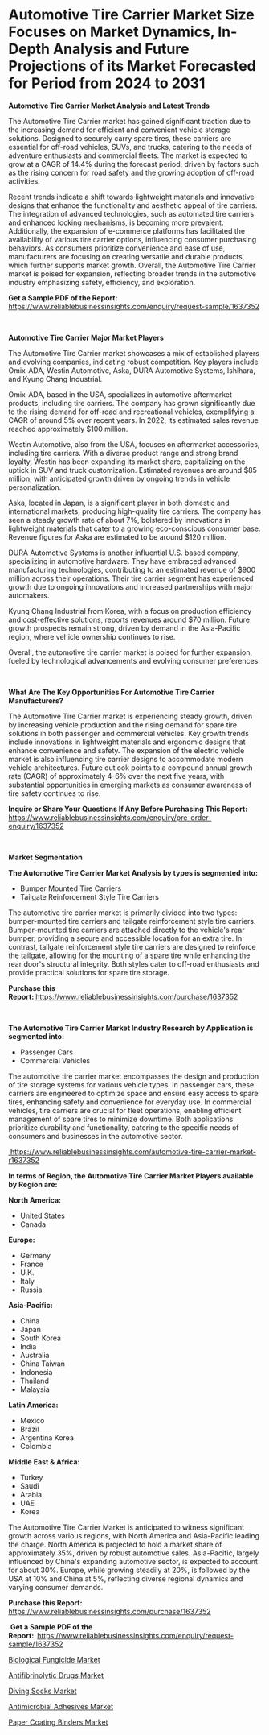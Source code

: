 <p><h1>Automotive Tire Carrier Market Size Focuses on Market Dynamics, In-Depth Analysis and Future Projections of its Market Forecasted for Period from 2024 to 2031</h1></p><p><strong>Automotive Tire Carrier Market Analysis and Latest Trends</strong></p>
<p><p>The Automotive Tire Carrier market has gained significant traction due to the increasing demand for efficient and convenient vehicle storage solutions. Designed to securely carry spare tires, these carriers are essential for off-road vehicles, SUVs, and trucks, catering to the needs of adventure enthusiasts and commercial fleets. The market is expected to grow at a CAGR of 14.4% during the forecast period, driven by factors such as the rising concern for road safety and the growing adoption of off-road activities.</p><p>Recent trends indicate a shift towards lightweight materials and innovative designs that enhance the functionality and aesthetic appeal of tire carriers. The integration of advanced technologies, such as automated tire carriers and enhanced locking mechanisms, is becoming more prevalent. Additionally, the expansion of e-commerce platforms has facilitated the availability of various tire carrier options, influencing consumer purchasing behaviors. As consumers prioritize convenience and ease of use, manufacturers are focusing on creating versatile and durable products, which further supports market growth. Overall, the Automotive Tire Carrier market is poised for expansion, reflecting broader trends in the automotive industry emphasizing safety, efficiency, and exploration.</p></p>
<p><strong>Get a Sample PDF of the Report:&nbsp;</strong> <a href="https://www.reliablebusinessinsights.com/enquiry/request-sample/1637352">https://www.reliablebusinessinsights.com/enquiry/request-sample/1637352</a></p>
<p>&nbsp;</p>
<p><strong>Automotive Tire Carrier Major Market Players</strong></p>
<p><p>The Automotive Tire Carrier market showcases a mix of established players and evolving companies, indicating robust competition. Key players include Omix-ADA, Westin Automotive, Aska, DURA Automotive Systems, Ishihara, and Kyung Chang Industrial. </p><p>Omix-ADA, based in the USA, specializes in automotive aftermarket products, including tire carriers. The company has grown significantly due to the rising demand for off-road and recreational vehicles, exemplifying a CAGR of around 5% over recent years. In 2022, its estimated sales revenue reached approximately $100 million.</p><p>Westin Automotive, also from the USA, focuses on aftermarket accessories, including tire carriers. With a diverse product range and strong brand loyalty, Westin has been expanding its market share, capitalizing on the uptick in SUV and truck customization. Estimated revenues are around $85 million, with anticipated growth driven by ongoing trends in vehicle personalization.</p><p>Aska, located in Japan, is a significant player in both domestic and international markets, producing high-quality tire carriers. The company has seen a steady growth rate of about 7%, bolstered by innovations in lightweight materials that cater to a growing eco-conscious consumer base. Revenue figures for Aska are estimated to be around $120 million.</p><p>DURA Automotive Systems is another influential U.S. based company, specializing in automotive hardware. They have embraced advanced manufacturing technologies, contributing to an estimated revenue of $900 million across their operations. Their tire carrier segment has experienced growth due to ongoing innovations and increased partnerships with major automakers.</p><p>Kyung Chang Industrial from Korea, with a focus on production efficiency and cost-effective solutions, reports revenues around $70 million. Future growth prospects remain strong, driven by demand in the Asia-Pacific region, where vehicle ownership continues to rise. </p><p>Overall, the automotive tire carrier market is poised for further expansion, fueled by technological advancements and evolving consumer preferences.</p></p>
<p>&nbsp;</p>
<p><strong>What Are The Key Opportunities For Automotive Tire Carrier Manufacturers?</strong></p>
<p><p>The Automotive Tire Carrier market is experiencing steady growth, driven by increasing vehicle production and the rising demand for spare tire solutions in both passenger and commercial vehicles. Key growth trends include innovations in lightweight materials and ergonomic designs that enhance convenience and safety. The expansion of the electric vehicle market is also influencing tire carrier designs to accommodate modern vehicle architectures. Future outlook points to a compound annual growth rate (CAGR) of approximately 4-6% over the next five years, with substantial opportunities in emerging markets as consumer awareness of tire safety continues to rise.</p></p>
<p><strong>Inquire or Share Your Questions If Any Before Purchasing This Report:</strong> <a href="https://www.reliablebusinessinsights.com/enquiry/pre-order-enquiry/1637352">https://www.reliablebusinessinsights.com/enquiry/pre-order-enquiry/1637352</a></p>
<p>&nbsp;</p>
<p><strong>Market Segmentation</strong></p>
<p><strong>The Automotive Tire Carrier Market Analysis by types is segmented into:</strong></p>
<p><ul><li>Bumper Mounted Tire Carriers</li><li>Tailgate Reinforcement Style Tire Carriers</li></ul></p>
<p><p>The automotive tire carrier market is primarily divided into two types: bumper-mounted tire carriers and tailgate reinforcement style tire carriers. Bumper-mounted tire carriers are attached directly to the vehicle's rear bumper, providing a secure and accessible location for an extra tire. In contrast, tailgate reinforcement style tire carriers are designed to reinforce the tailgate, allowing for the mounting of a spare tire while enhancing the rear door's structural integrity. Both styles cater to off-road enthusiasts and provide practical solutions for spare tire storage.</p></p>
<p><strong>Purchase this Report:&nbsp;</strong><a href="https://www.reliablebusinessinsights.com/purchase/1637352">https://www.reliablebusinessinsights.com/purchase/1637352</a></p>
<p>&nbsp;</p>
<p><strong>The Automotive Tire Carrier Market Industry Research by Application is segmented into:</strong></p>
<p><ul><li>Passenger Cars</li><li>Commercial Vehicles</li></ul></p>
<p><p>The automotive tire carrier market encompasses the design and production of tire storage systems for various vehicle types. In passenger cars, these carriers are engineered to optimize space and ensure easy access to spare tires, enhancing safety and convenience for everyday use. In commercial vehicles, tire carriers are crucial for fleet operations, enabling efficient management of spare tires to minimize downtime. Both applications prioritize durability and functionality, catering to the specific needs of consumers and businesses in the automotive sector.</p></p>
<p><a href="https://www.reliablebusinessinsights.com/automotive-tire-carrier-market-r1637352">&nbsp;https://www.reliablebusinessinsights.com/automotive-tire-carrier-market-r1637352</a></p>
<p><strong>In terms of Region, the Automotive Tire Carrier Market Players available by Region are:</strong></p>
<p>
    <p> <strong> North America: </strong>
        <ul>
            <li>United States</li>
            <li>Canada</li>
        </ul>
        </p> 
    <p> <strong> Europe: </strong>
        <ul>
            <li>Germany</li>
            <li>France</li>
            <li>U.K.</li>
            <li>Italy</li>
            <li>Russia</li>
        </ul>
        </p> 
    <p> <strong> Asia-Pacific: </strong>
        <ul>
            <li>China</li>
            <li>Japan</li>
            <li>South Korea</li>
            <li>India</li>
            <li>Australia</li>
            <li>China Taiwan</li>
            <li>Indonesia</li>
            <li>Thailand</li>
            <li>Malaysia</li>
        </ul>
        </p> 
    <p> <strong> Latin America: </strong>
        <ul>
            <li>Mexico</li>
            <li>Brazil</li>
            <li>Argentina Korea</li>
            <li>Colombia</li>
        </ul>
        </p> 
    <p> <strong> Middle East & Africa: </strong>
        <ul>
            <li>Turkey</li>
            <li>Saudi</li>
            <li>Arabia</li>
            <li>UAE</li>
            <li>Korea</li>
        </ul>
    </p>
    </p>
<p><p>The Automotive Tire Carrier Market is anticipated to witness significant growth across various regions, with North America and Asia-Pacific leading the charge. North America is projected to hold a market share of approximately 35%, driven by robust automotive sales. Asia-Pacific, largely influenced by China's expanding automotive sector, is expected to account for about 30%. Europe, while growing steadily at 20%, is followed by the USA at 10% and China at 5%, reflecting diverse regional dynamics and varying consumer demands.</p></p>
<p><strong>Purchase this Report: </strong><a href="https://www.reliablebusinessinsights.com/purchase/1637352">https://www.reliablebusinessinsights.com/purchase/1637352</a></p>
<p>&nbsp;<strong>Get a Sample PDF of the Report:&nbsp;&nbsp;</strong><a href="https://www.reliablebusinessinsights.com/enquiry/request-sample/1637352">https://www.reliablebusinessinsights.com/enquiry/request-sample/1637352</a></p>
<p><strong></strong></p>
<p><p><a href="https://medium.com/@michealmendoza54/navigating-the-biological-fungicide-market-expert-analysis-and-market-forecast-for-period-from-628398fd8566">Biological Fungicide Market</a></p><p><a href="https://www.linkedin.com/pulse/how-antifibrinolytic-drugs-market-evolved-key-trends-regional-me0qe?trackingId=ocGS2%2F7IRG%2BQrbO2hjXSSw%3D%3D">Antifibrinolytic Drugs Market</a></p><p><a href="https://issuu.com/reportprime-2/docs/diving-socks-market-size-2030.pptx_ea1c0f2176e31d">Diving Socks Market</a></p><p><a href="https://www.linkedin.com/pulse/antimicrobial-adhesives-market-share-analysis-growth-trends-kxsee?trackingId=9C56DpA7SgaEnrw0WWs67w%3D%3D">Antimicrobial Adhesives Market</a></p><p><a href="https://medium.com/@michealmendoza54/what-are-the-growth-opportunities-and-challenges-in-the-paper-coating-binders-market-62f9e09591aa">Paper Coating Binders Market</a></p></p>